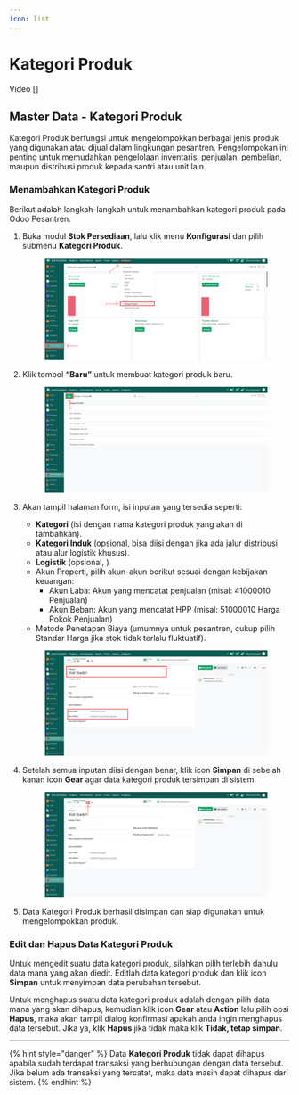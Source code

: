 ```yaml
---
icon: list
---
```


# Kategori Produk

Video \[]

## Master Data - Kategori Produk

Kategori Produk berfungsi untuk mengelompokkan berbagai jenis produk yang digunakan atau dijual dalam lingkungan pesantren. Pengelompokan ini penting untuk memudahkan pengelolaan inventaris, penjualan, pembelian, maupun distribusi produk kepada santri atau unit lain.

### Menambahkan Kategori Produk

Berikut adalah langkah-langkah untuk menambahkan kategori produk pada Odoo Pesantren.

1.  Buka modul **Stok Persediaan**, lalu klik menu **Konfigurasi** dan pilih submenu **Kategori Produk**.

    <figure><img src="../../.gitbook/assets/images-202.png" alt=""><figcaption></figcaption></figure>


2.  Klik tombol **“Baru”** untuk membuat kategori produk baru.&#x20;

    <figure><img src="../../.gitbook/assets/images-203.png" alt=""><figcaption></figcaption></figure>


3.  Akan tampil halaman form, isi inputan yang tersedia seperti:

    * **Kategori** (isi dengan nama kategori produk yang akan di tambahkan).
    * **Kategori Induk** (opsional, bisa diisi dengan jika ada jalur distribusi atau alur logistik khusus).
    * **Logistik** (opsional, )
    * Akun Properti, pilih akun-akun berikut sesuai dengan kebijakan keuangan:
      * Akun Laba: Akun yang mencatat penjualan (misal: 41000010 Penjualan)
      * Akun Beban: Akun yang mencatat HPP (misal: 51000010 Harga Pokok Penjualan)
    * Metode Penetapan Biaya (umumnya untuk pesantren, cukup pilih Standar Harga jika stok tidak terlalu fluktuatif).

    <figure><img src="../../.gitbook/assets/images-204.png" alt=""><figcaption></figcaption></figure>


4.  Setelah semua inputan diisi dengan benar, klik icon **Simpan** di sebelah kanan icon **Gear** agar data kategori produk tersimpan di sistem.

    <figure><img src="../../.gitbook/assets/images-205.png" alt=""><figcaption></figcaption></figure>


5. Data Kategori Produk berhasil disimpan dan siap digunakan untuk mengelompokkan produk.

### Edit dan Hapus Data Kategori Produk

Untuk mengedit suatu data kategori produk, silahkan pilih terlebih dahulu data mana yang akan diedit. Editlah data kategori produk dan klik icon **Simpan** untuk menyimpan data perubahan tersebut.

Untuk menghapus suatu data kategori produk adalah dengan pilih data mana yang akan dihapus, kemudian klik icon **Gear** atau **Action** lalu pilih opsi **Hapus**, maka akan tampil dialog konfirmasi apakah anda ingin menghapus data tersebut. Jika ya, klik **Hapus** jika tidak maka klik **Tidak, tetap simpan**.

***

{% hint style="danger" %}
Data **Kategori Produk** tidak dapat dihapus apabila sudah terdapat transaksi yang berhubungan dengan data tersebut. Jika belum ada transaksi yang tercatat, maka data masih dapat dihapus dari sistem.
{% endhint %}
